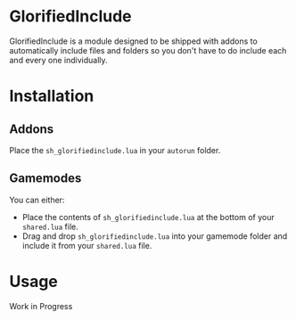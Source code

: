 # GlorifiedInclude
GlorifiedInclude is a module designed to be shipped with addons to automatically include files and folders so you don't have to do include each and every one individually.

# Installation
## Addons
Place the `sh_glorifiedinclude.lua` in your `autorun` folder.

## Gamemodes
You can either:
- Place the contents of `sh_glorifiedinclude.lua` at the bottom of your `shared.lua` file.
- Drag and drop `sh_glorifiedinclude.lua` into your gamemode folder and include it from your `shared.lua` file.

# Usage
Work in Progress
